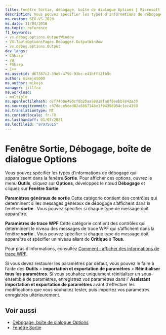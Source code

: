 ```yaml
---
title: Fenêtre Sortie, débogage, boîte de dialogue Options | Microsoft Docs
description: Vous pouvez spécifier les types d'informations de débogage qui apparaissent dans la fenêtre Sortie. Découvrez où procéder et les types d’informations que vous pouvez contrôler.
ms.custom: SEO-VS-2020
ms.date: 11/04/2016
ms.topic: reference
f1_keywords:
- vs.debug.options.OutputWindow
- VS.ToolsOptionsPages.Debugger.OutputWindow
- vs.debug.options.Output
dev_langs:
- CSharp
- VB
- FSharp
- C++
ms.assetid: d67387c2-39e9-4790-93bc-e41bff12fb9c
author: mikejo5000
ms.author: mikejo
manager: jillfra
ms.workload:
- multiple
ms.openlocfilehash: d7f74b0e490cf8b2baaa8818fa8f8eebb7842a30
ms.sourcegitcommit: c67dece5ded82a5867148e1f94396954c1ec4398
ms.translationtype: MT
ms.contentlocale: fr-FR
ms.lasthandoff: 01/07/2021
ms.locfileid: "97975015"
---
```

# <a name="output-window-debugging-options-dialog-box"></a>Fenêtre Sortie, Débogage, boîte de dialogue Options
Vous pouvez spécifier les types d’informations de débogage qui apparaissent dans la fenêtre **Sortie**. Pour afficher ces options, ouvrez le menu **Outils**, cliquez sur **Options**, développez le nœud **Débogage** et cliquez sur **Fenêtre Sortie**.

**Paramètres généraux de sortie** Cette catégorie contient des contrôles qui déterminent si les messages généraux de débogage s’affichent dans la fenêtre **sortie** . Vous pouvez spécifier si chaque type de message doit apparaître.

**Paramètres de trace WPF** Cette catégorie contient des contrôles qui déterminent le niveau des messages de trace WPF qui s’affichent dans la fenêtre **sortie** . Vous pouvez spécifier si chaque type de message doit apparaître et spécifier un niveau allant de **Critique** à **Tous**.

Pour plus d’informations, consultez [Comment : afficher des informations de trace WPF](../debugger/how-to-display-wpf-trace-information.md).

Si vous devez restaurer les paramètres par défaut, vous pouvez le faire à l’aide des **Outils**  >  **importation et exportation de paramètres**  >  **Réinitialiser tous les paramètres**. Si vous souhaitez uniquement réinitialiser un sous-ensemble de paramètres, enregistrez vos paramètres dans l' **Assistant importation et exportation de paramètres** avant d’effectuer les modifications que vous souhaitez tester, puis importez vos paramètres enregistrés ultérieurement.

## <a name="see-also"></a>Voir aussi
- [Débogage, boîte de dialogue Options](../debugger/debugging-options-dialog-box.md)
- [Fenêtre Sortie](../ide/reference/output-window.md)